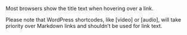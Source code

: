 Most browsers show the title text when hovering over a link.

Please note that WordPress shortcodes, like [video] or [audio], will take priority over Markdown links and shouldn’t be used for link text.
